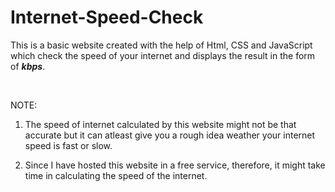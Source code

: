 # Internet-Speed-Check

This is a basic website created with the help of Html, CSS and JavaScript which check the speed of your internet and displays the result in the form of ***kbps***.

<br>

NOTE:
<br>

1) The speed of internet calculated by this website might not be that accurate but it can atleast give you a rough idea weather your internet speed is fast or slow.

2) Since I have hosted this website in a free service, therefore, it might take time in calculating the speed of the internet.

